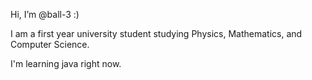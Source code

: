 Hi, I’m @ball-3 :)

I am a first year university student studying Physics, Mathematics, and Computer Science.

I'm learning java right now.

<!---
ball-3/ball-3 is a ✨ special ✨ repository because its `README.md` (this file) appears on your GitHub profile.
You can click the Preview link to take a look at your changes.
--->
